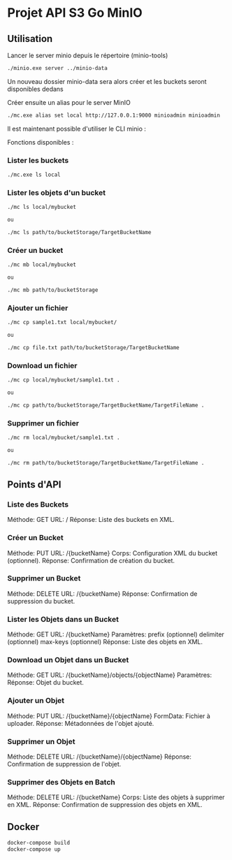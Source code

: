 # Projet API S3 Go MinIO

## Utilisation 

Lancer le server minio depuis le répertoire (minio-tools)
```sh
./minio.exe server ../minio-data
```
Un nouveau dossier minio-data sera alors créer et les buckets seront disponibles dedans

Créer ensuite un alias pour le server MinIO 
```sh 
./mc.exe alias set local http://127.0.0.1:9000 minioadmin minioadmin
```

Il est maintenant possible d'utiliser le CLI minio : 

Fonctions disponibles :


### Lister les buckets 
```sh
./mc.exe ls local
```

### Lister les objets d'un bucket
```sh 
./mc ls local/mybucket

ou 

./mc ls path/to/bucketStorage/TargetBucketName
```

### Créer un bucket 
```sh 
./mc mb local/mybucket

ou 

./mc mb path/to/bucketStorage
```

### Ajouter un fichier 
```sh
./mc cp sample1.txt local/mybucket/

ou 

./mc cp file.txt path/to/bucketStorage/TargetBucketName
```

### Download un fichier 
```sh 
./mc cp local/mybucket/sample1.txt .

ou 

./mc cp path/to/bucketStorage/TargetBucketName/TargetFileName .

```

### Supprimer un fichier 
```sh 
./mc rm local/mybucket/sample1.txt .

ou 

./mc rm path/to/bucketStorage/TargetBucketName/TargetFileName .

```
## Points d'API

### Liste des Buckets
Méthode: GET
URL: /
Réponse: Liste des buckets en XML.


### Créer un Bucket
Méthode: PUT
URL: /{bucketName}
Corps: Configuration XML du bucket (optionnel).
Réponse: Confirmation de création du bucket.


### Supprimer un Bucket
Méthode: DELETE
URL: /{bucketName}
Réponse: Confirmation de suppression du bucket.


### Lister les Objets dans un Bucket
Méthode: GET
URL: /{bucketName}
Paramètres:
prefix (optionnel)
delimiter (optionnel)
max-keys (optionnel)
Réponse: Liste des objets en XML.

### Download un Objet dans un Bucket
Méthode: GET
URL: /{bucketName}/objects/{objectName}
Paramètres:
Réponse: Objet du bucket.


### Ajouter un Objet
Méthode: PUT
URL: /{bucketName}/{objectName}
FormData: Fichier à uploader.
Réponse: Métadonnées de l'objet ajouté.


### Supprimer un Objet
Méthode: DELETE
URL: /{bucketName}/{objectName}
Réponse: Confirmation de suppression de l'objet.


### Supprimer des Objets en Batch
Méthode: DELETE
URL: /{bucketName}
Corps: Liste des objets à supprimer en XML.
Réponse: Confirmation de suppression des objets en XML.

## Docker 
```sh 
docker-compose build
docker-compose up
```